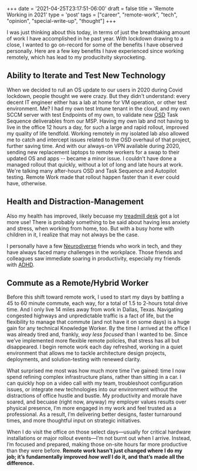 +++
date = '2021-04-25T23:17:51-06:00'
draft = false
title = 'Remote Working in 2021'
type = 'post'
tags = ["career", "remote-work", "tech", "opinion", "special-write-up", "thought"]
+++

I was just thinking about this today, in terms of just the breathtaking amount of work I have accomplished in he past year.  With lockdown drawing to a close, I wanted to go on-record for some of the benefits I have observed personally.  Here are a few key benefits I have experienced since working remotely, which has lead to my producitvity skyrocketing.

## Ability to Iterate and Test New Technology

When we decided to rull an OS update to our users in 2020 during Covid lockdown, people thought we were crazy.  But they didn't understand: every decent IT engineer either has a lab at home for VM operation, or other test environment.  Me?  I had my own test Intune tenant in the cloud, and my own SCCM server with test Endpoints of my own, to validate new <a href="https://en.wikipedia.org/wiki/OSD">OSD</a> Task Sequence deliverables from our MSP.  Having my own lab and not having to live in the office 12 hours a day, for such a large and rapid rollout, improved my quality of life tendfold. Working remotely in my isolated lab also allowed me to catch and intercept issues related to the OSD overhaul of that project, further saving time.  And with our always-on VPN available during 2020, sending new replacement laptops to remote workers for a swap to their updated OS and apps -- became a minor issue.  I couldn't have done a managed rollout that quickly, without a lot of long and late hours at work.  We're talking many after-hours OSD and Task Sequence and Autopilot testing.  Remote Work made that rollout happen faster than it ever could have, otherwise.

## Health and Distraction-Management

Also my health has improved, likely becuase my <a href="http://julianwest.me/Blog/treadmill-desk/">treadmill desk</a> got a lot more use!  There is probably something to be said about having less anxiety and stress, when working from home, too.  But with a busy home with children in it, I realize that may not always be the case. <br />

I personally have a few <a href="https://www.neurodiversityhub.org">Neurodiverse</a> friends who work in tech, and they have always faced many challenges in the workplace.  Those friends and colleagues saw immediate soaring in productivity, especially my friends with <a href="https://www.linkedin.com/pulse/why-virtual-coworking-works-so-well-high-achievers-adhd-casey-dixon/">ADHD</a>. 

## Commute as a Remote/Hybrid Worker

Before this shift toward remote work, I used to start my days by battling a 45 to 60 minute commute, each way, for a total of 1.5 to 2-hours total drive time.  And I only live 14 miles away from work in Dallas, Texas.  Navigating congested highways and unpredictable traffic is a fact of life, but the flexibility to manage that commute (and not have it on some days) is a huge gain for any technical Knowledge Worker.  By the time I arrived at the office I was already tired and, frankly, <i>way less focused</i> than I wanted to be. Since we’ve implemented more flexible remote policies, that stress has all but disappeared. I begin remote work each day refreshed, working in a quiet environment that allows me to tackle architecture design projects, deployments, and solution-testing with renewed clarity. <br />

What surprised me most was how much more time I’ve gained: time I now spend refining complex infrastructure plans, rather than sitting in a car. I can quickly hop on a video call with my team, troubleshoot configuration issues, or integrate new technologies into our environment without the distractions of office hustle and bustle. My productivity and morale have soared, and becuase (right now, anyway) my employer values results over physical presence, I’m more engaged in my work and feel trusted as a professional. As a result, I’m delivering better designs, faster turnaround times, and more thoughtful input on strategic initiatives.<br />

When I do visit the office on those select days—usually for critical hardware installations or major rollout events—I’m not burnt out when I arrive. Instead, I’m focused and prepared, making those on-site hours far more productive than they were before. <b>Remote work hasn’t just changed where I do my job; it’s fundamentally improved <i>how well</i> I do it, and that’s made all the difference.</b><br />